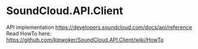 # SoundCloud.API.Client
API implementation  https://developers.soundcloud.com/docs/api/reference
Read HowTo here: https://github.com/kipwoker/SoundCloud.API.Client/wiki/HowTo
